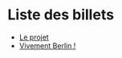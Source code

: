 Liste des billets
=================

- [Le projet](/berlin/le-projet.html)
- [Vivement Berlin !](/berlin/vivement-berlin.html)

